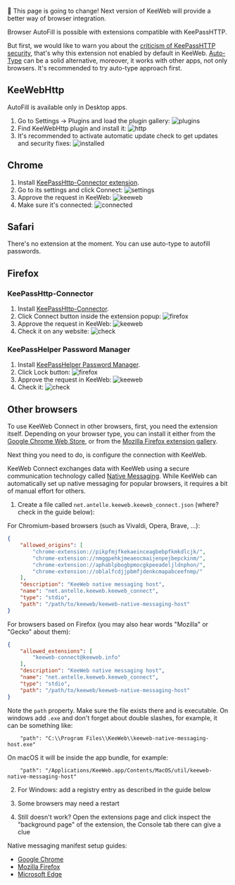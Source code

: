 🚧  This page is going to change! Next version of KeeWeb will provide a better way of browser integration.

Browser AutoFill is possible with extensions compatible with KeePassHTTP.  

But first, we would like to warn you about the [criticism of KeePassHTTP security](https://github.com/pfn/keepasshttp/issues/258), that's why this extension not enabled by default in KeeWeb. [Auto-Type](https://github.com/keeweb/keeweb/wiki/Auto-Type) can be a solid alternative, moreover, it works with other apps, not only browsers. It's recommended to try auto-type approach first.

## KeeWebHttp

AutoFill is available only in Desktop apps.
1. Go to Settings &rarr; Plugins and load the plugin gallery:
![plugins](https://user-images.githubusercontent.com/633557/34461926-b0ba929c-ee38-11e7-9d71-3c47fa0cd3c7.png)
2. Find KeeWebHttp plugin and install it:
![http](https://user-images.githubusercontent.com/633557/34461924-b069df50-ee38-11e7-851a-548cc648c9fd.png)
3. It's recommended to activate automatic update check to get updates and security fixes:
![installed](https://user-images.githubusercontent.com/633557/34461947-f50025e8-ee38-11e7-9b05-3631eb331bdd.png)

## Chrome

1. Install [KeePassHttp-Connector extension](https://chrome.google.com/webstore/detail/keepasshttp-connector/dafgdjggglmmknipkhngniifhplpcldb).
2. Go to its settings and click Connect:
![settings](https://user-images.githubusercontent.com/633557/34462051-49750146-ee3b-11e7-8fc7-1785e9b8b3ec.png)
3. Approve the request in KeeWeb:
![keeweb](https://user-images.githubusercontent.com/633557/34462026-ada43584-ee3a-11e7-9fc6-1bb240696512.png)
4. Make sure it's connected:
![connected](https://user-images.githubusercontent.com/633557/34462027-adcc24d6-ee3a-11e7-9324-2501f75c01e0.png)

## Safari

There's no extension at the moment. You can use auto-type to autofill passwords.

## Firefox

### KeePassHttp-Connector 

1. Install [KeePassHttp-Connector](https://addons.mozilla.org/en-US/firefox/addon/keepasshttp-connector/).
2. Click Connect button inside the extension popup:
![firefox](https://user-images.githubusercontent.com/633557/34462254-f500e40e-ee3f-11e7-8717-6f359a5ad51f.png)
3. Approve the request in KeeWeb:
![keeweb](https://user-images.githubusercontent.com/633557/34462026-ada43584-ee3a-11e7-9fc6-1bb240696512.png)
4. Check it on any website:
![check](https://user-images.githubusercontent.com/633557/34462271-3c931008-ee40-11e7-9ddd-35aa1fe2db89.png)

### KeePassHelper Password Manager

1. Install [KeePassHelper Password Manager](https://addons.mozilla.org/en-US/firefox/addon/keepasshelper/).
2. Click Lock button:
![firefox](https://user-images.githubusercontent.com/633557/34462319-3dd07360-ee41-11e7-9f60-2a08d8b4f93f.png)
3. Approve the request in KeeWeb:
![keeweb](https://user-images.githubusercontent.com/633557/34462026-ada43584-ee3a-11e7-9fc6-1bb240696512.png)
4. Check it:
![check](https://user-images.githubusercontent.com/633557/34462318-3da81f0a-ee41-11e7-82d7-27047a1f5abe.png)

## Other browsers

To use KeeWeb Connect in other browsers, first, you need the extension itself. Depending on your browser type, you can install it either from the [Google Chrome Web Store](https://chrome.google.com/webstore/detail/keeweb-connect/pikpfmjfkekaeinceagbebpfkmkdlcjk), or from the [Mozilla Firefox extension gallery](https://addons.mozilla.org/firefox/addon/keeweb-connect/).

Next thing you need to do, is configure the connection with KeeWeb.

KeeWeb Connect exchanges data with KeeWeb using a secure communication technology called [Native Messaging](https://developer.mozilla.org/en-US/docs/Mozilla/Add-ons/WebExtensions/Native_messaging). While KeeWeb can automatically set up native messaging for popular browsers, it requires a bit of manual effort for others.

1. Create a file called `net.antelle.keeweb.keeweb_connect.json` (where? check in the guide below):

For Chromium-based browsers (such as Vivaldi, Opera, Brave, ...):
```json
{
    "allowed_origins": [
        "chrome-extension://pikpfmjfkekaeinceagbebpfkmkdlcjk/",
        "chrome-extension://nmggpehkjmeaeocmaijenpejbepckinm/",
        "chrome-extension://aphablpbogbpmocgkpeeadeljldnphon/",
        "chrome-extension://oblalfcdjjpbmfjdenkcmapabceefnmp/"
    ],
    "description": "KeeWeb native messaging host",
    "name": "net.antelle.keeweb.keeweb_connect",
    "type": "stdio",
    "path": "/path/to/keeweb/keeweb-native-messaging-host"
}
```

For browsers based on Firefox (you may also hear words "Mozilla" or "Gecko" about them):
```json
{
    "allowed_extensions": [
        "keeweb-connect@keeweb.info"
    ],
    "description": "KeeWeb native messaging host",
    "name": "net.antelle.keeweb.keeweb_connect",
    "type": "stdio",
    "path": "/path/to/keeweb/keeweb-native-messaging-host"
}
```

Note the `path` property. Make sure the file exists there and is executable. On windows add `.exe` and don't forget about double slashes, for example, it can be something like:
```
    "path": "C:\\Program Files\\KeeWeb\\keeweb-native-messaging-host.exe"
```

On macOS it will be inside the app bundle, for example:
```
    "path": "/Applications/KeeWeb.app/Contents/MacOS/util/keeweb-native-messaging-host"
```

2. For Windows: add a registry entry as described in the guide below

3. Some browsers may need a restart

4. Still doesn't work? Open the extensions page and click inspect the "background page" of the extension, the Console tab there can give a clue

Native messaging manifest setup guides:
- [Google Chrome](https://developer.chrome.com/docs/apps/nativeMessaging/#native-messaging-host-location)
- [Mozilla Firefox](https://developer.mozilla.org/en-US/docs/Mozilla/Add-ons/WebExtensions/Native_messaging#setup)
- [Microsoft Edge](https://docs.microsoft.com/en-us/microsoft-edge/extensions-chromium/developer-guide/native-messaging?tabs=windows#step-3---copy-the-native-messaging-host-manifest-file-to-your-system)